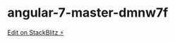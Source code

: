 # angular-7-master-dmnw7f

[Edit on StackBlitz ⚡️](https://stackblitz.com/edit/angular-7-master-dmnw7f)